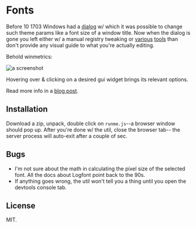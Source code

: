 # Fonts

Before 10 1703 Windows had a [dialog][] w/ which it was possible to
change such theme params like a font size of a window title. Now when
the dialog is gone you left either w/ a manual registry tweaking or
[various][] [tools][] than don't provide any visual guide to what
you're actually editing.

[dialog]: doc/w7__window_color_and_appearance.png
[various]: https://www.wintools.info/index.php/advanced-system-font-changer
[tools]: https://winaero.com/

Behold winmetrics:

![a screenshot](doc/w10__winmetrics.png)

Hovering over & clicking on a desired gui widget brings its relevant
options.

Read more info in a [blog post][].

[blog post]: http://gromnitsky.blogspot.com/2018/07/a-peek-at-old-win32-apis.html

## Installation

Download a zip, unpack, double click on `runme.js`--a browser window
should pop up. After you're done w/ the util, close the browser tab--
the server process will auto-exit after a couple of sec.

## Bugs

* I'm not sure about the math in calculating the pixel size of the
  selected font. All the docs about Logfont point back to the 90s.
* If anything goes wrong, the util won't tell you a thing until you
  open the devtools console tab.

## License

MIT.

